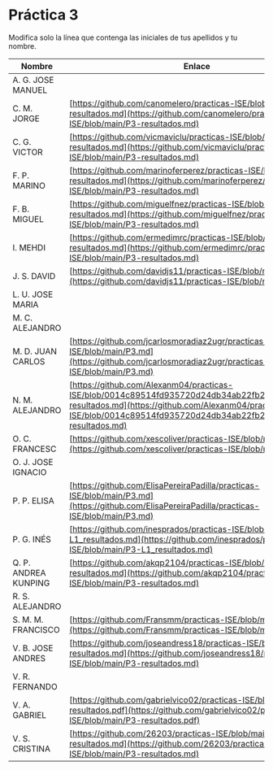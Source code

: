 # Práctica 3

Modifica solo la línea que contenga las iniciales de tus apellidos y tu nombre.

| Nombre       | Enlace                                                                   |
| --------------- | ---------------------------------------------------------- |
| A. G. JOSE MANUEL | <!--enlace-->                                                           |
| C. M. JORGE | [https://github.com/canomelero/practicas-ISE/blob/main/P3-resultados.md](https://github.com/canomelero/practicas-ISE/blob/main/P3-resultados.md)                                                           |
| C. G. VICTOR | [https://github.com/vicmaviclu/practicas-ISE/blob/main/P3-resultados.md](https://github.com/vicmaviclu/practicas-ISE/blob/main/P3-resultados.md)       |
| F. P. MARINO |[https://github.com/marinoferperez/practicas-ISE/blob/main/P3-resultados.md](https://github.com/marinoferperez/practicas-ISE/blob/main/P3-resultados.md)                               |
| F. B. MIGUEL | [https://github.com/miguelfnez/practicas-ISE/blob/main/P3-resultados.md](https://github.com/miguelfnez/practicas-ISE/blob/main/P3-resultados.md)  |
| I. MEHDI | [https://github.com/ermedimrc/practicas-ISE/blob/main/P3-resultados.md](https://github.com/ermedimrc/practicas-ISE/blob/main/P3-resultados.md)   |
| J. S. DAVID | [https://github.com/davidjs11/practicas-ISE/blob/main/P3.md](https://github.com/davidjs11/practicas-ISE/blob/main/P3.md)|
| L. U. JOSE MARIA | <!--enlace-->                                                           |
| M. C. ALEJANDRO | <!--enlace-->                                                           |
| M. D. JUAN CARLOS |[https://github.com/jcarlosmoradiaz2ugr/practicas-ISE/blob/main/P3.md](https://github.com/jcarlosmoradiaz2ugr/practicas-ISE/blob/main/P3.md) |
| N. M. ALEJANDRO | [https://github.com/Alexanm04/practicas-ISE/blob/0014c89514fd935720d24db34ab22fb285cc4531/P3-resultados.md](https://github.com/Alexanm04/practicas-ISE/blob/0014c89514fd935720d24db34ab22fb285cc4531/P3-resultados.md)                                                           |
| O. C. FRANCESC | [https://github.com/xescoliver/practicas-ISE/blob/main/P3.md](https://github.com/xescoliver/practicas-ISE/blob/main/P3.md) |
| O. J. JOSE IGNACIO | <!--enlace-->                                                           |
| P. P. ELISA | [https://github.com/ElisaPereiraPadilla/practicas-ISE/blob/main/P3.md](https://github.com/ElisaPereiraPadilla/practicas-ISE/blob/main/P3.md)                                                          |
| P. G. INÉS | [https://github.com/inesprados/practicas-ISE/blob/main/P3-L1_resultados.md](https://github.com/inesprados/practicas-ISE/blob/main/P3-L1_resultados.md)                                                           |
| Q. P. ANDREA KUNPING | [https://github.com/akqp2104/practicas-ISE/blob/main/P3-resultados.md](https://github.com/akqp2104/practicas-ISE/blob/main/P3-resultados.md)                                                           |
| R. S. ALEJANDRO | <!--enlace-->                                                           |
| S. M. M. FRANCISCO | [https://github.com/Fransmm/practicas-ISE/blob/main/P3.md](https://github.com/Fransmm/practicas-ISE/blob/main/P3.md)                                                          |
| V. B. JOSE ANDRES | [https://github.com/joseandress18/practicas-ISE/blob/main/P3-resultados.md](https://github.com/joseandress18/practicas-ISE/blob/main/P3-resultados.md)                                                           |
| V. R. FERNANDO | <!--enlace-->                                                           |
| V. A. GABRIEL | [https://github.com/gabrielvico02/practicas-ISE/blob/main/P3-resultados.pdf](https://github.com/gabrielvico02/practicas-ISE/blob/main/P3-resultados.pdf)                                                           |
| V. S. CRISTINA | [https://github.com/26203/practicas-ISE/blob/main/P3-resultados.md](https://github.com/26203/practicas-ISE/blob/main/P3-resultados.md)|![image](https://github.com/user-attachments/assets/f96160e5-b965-4bb4-8533-e2eb760b4923)
